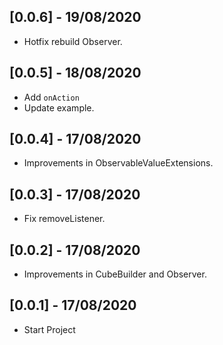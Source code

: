 ## [0.0.6] - 19/08/2020

* Hotfix rebuild Observer.

## [0.0.5] - 18/08/2020

* Add `onAction`
* Update example.

## [0.0.4] - 17/08/2020

* Improvements in ObservableValueExtensions.

## [0.0.3] - 17/08/2020

* Fix removeListener.

## [0.0.2] - 17/08/2020

* Improvements in CubeBuilder and Observer.

## [0.0.1] - 17/08/2020

* Start Project
